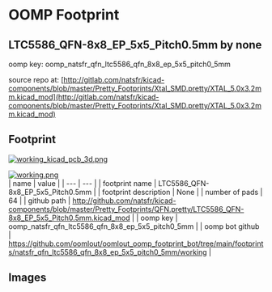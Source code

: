 # OOMP Footprint  
## LTC5586_QFN-8x8_EP_5x5_Pitch0.5mm  by none  
  
oomp key: oomp_natsfr_qfn_ltc5586_qfn_8x8_ep_5x5_pitch0_5mm  
  
source repo at: [http://gitlab.com/natsfr/kicad-components/blob/master/Pretty_Footprints/Xtal_SMD.pretty/XTAL_5.0x3.2mm.kicad_mod](http://gitlab.com/natsfr/kicad-components/blob/master/Pretty_Footprints/Xtal_SMD.pretty/XTAL_5.0x3.2mm.kicad_mod)  
## Footprint  
  
[![working_kicad_pcb_3d.png](working_kicad_pcb_3d_600.png)](working_kicad_pcb_3d.png)  
  
[![working.png](working_600.png)](working.png)  
| name | value | 
| --- | --- | 
| footprint name | LTC5586_QFN-8x8_EP_5x5_Pitch0.5mm | 
| footprint description | None | 
| number of pads | 64 | 
| github path | http://github.com/natsfr/kicad-components/blob/master/Pretty_Footprints/QFN.pretty/LTC5586_QFN-8x8_EP_5x5_Pitch0.5mm.kicad_mod | 
| oomp key | oomp_natsfr_qfn_ltc5586_qfn_8x8_ep_5x5_pitch0_5mm | 
| oomp bot github | https://github.com/oomlout/oomlout_oomp_footprint_bot/tree/main/footprints/natsfr_qfn_ltc5586_qfn_8x8_ep_5x5_pitch0_5mm/working | 
## Images  

